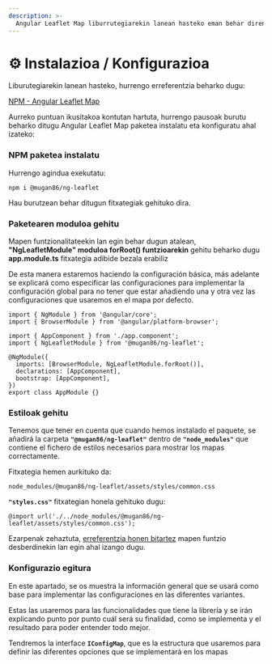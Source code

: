 ```yaml
---
description: >-
  Angular Leaflet Map liburrutegiarekin lanean hasteko eman behar diren pausoak azalduko dira atal honetan
---
```


# ⚙ Instalazioa / Konfigurazioa

Liburutegiarekin lanean hasteko, hurrengo erreferentzia beharko dugu:

[NPM - Angular Leaflet Map](https://www.npmjs.com/package/@mugan86/ng-leaflet)

Aurreko puntuan ikusitakoa kontutan hartuta, hurrengo pausoak burutu beharko ditugu Angular Leaflet Map paketea instalatu eta konfiguratu ahal izateko:

### NPM paketea instalatu

Hurrengo agindua exekutatu:

```
npm i @mugan86/ng-leaflet
```

Hau burutzean behar ditugun fitxategiak gehituko dira.

### Paketearen moduloa gehitu

Mapen funtzionalitateekin lan egin behar dugun atalean, **"NgLeafletModule" moduloa forRoot() funtzioarekin** gehitu beharko dugu **app.module.ts**&#x20; fitxategia adibide bezala erabiliz

De esta manera estaremos haciendo la configuración básica, más adelante se explicará como especificar las configuraciones para implementar la configuración global para no tener que estar añadiendo una y otra vez las configuraciones que usaremos en el mapa por defecto.

```
import { NgModule } from '@angular/core';
import { BrowserModule } from '@angular/platform-browser';

import { AppComponent } from './app.component';
import { NgLeafletModule } from '@mugan86/ng-leaflet';

@NgModule({
  imports: [BrowserModule, NgLeafletModule.forRoot()],
  declarations: [AppComponent],
  bootstrap: [AppComponent],
})
export class AppModule {}
```

### Estiloak gehitu

Tenemos que tener en cuenta que cuando hemos instalado el paquete, se añadirá la carpeta **`"@mugan86/ng-leaflet"`** dentro de **`"node_modules"`** que contiene el fichero de estilos necesarios para mostrar los mapas correctamente.

Fitxategia hemen aurkituko da:

```
node_modules/@mugan86/ng-leaflet/assets/styles/common.css
```

**`"styles.css"`** fitxategian honela gehituko dugu:

```
@import url('./../node_modules/@mugan86/ng-leaflet/assets/styles/common.css');
```

Ezarpenak zehaztuta, [erreferentzia honen bitartez](aspectos-basicos/mapa-basico.md) mapen funtzio desberdinekin lan egin ahal izango dugu.

### Konfigurazio egitura

En este apartado, se os muestra la información general que se usará como base para implementar las configuraciones en las diferentes variantes.

Estas las usaremos para las funcionalidades que tiene la librería y se irán explicando punto por punto cuál será su finalidad, como se implementa y el resultado para poder entender todo mejor.

Tendremos la interface **`IConfigMap`**, que es la estructura que usaremos para definir las diferentes opciones que se implementará en los mapas
